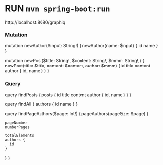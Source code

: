 # RUN `mvn spring-boot:run`

http://localhost:8080/graphiq

### Mutation 

mutation newAuthor($input: String!) {
  newAuthor(name: $input) {
    id
    name
  }
}

mutation newPost($title: String!, $content: String!, $mmm: String!,) {
  newPost(title: $title, content: $content, author: $mmm) {
    id
    title
    content
    author {
      id,
      name
    }
  }
}

### Query

query findPosts {
  posts {
    id
    title
    content
    author {
      id,
      name
    }
  }
}

query findAll {
  authors {
    id
    name
  }
}

query findPageAuthors($page: Int!) {
  pageAuthors(pageSize: $page) {
    
    pageNumber
    numberPages
    
    totalElements
    authors {
      id
    }
  }
}
